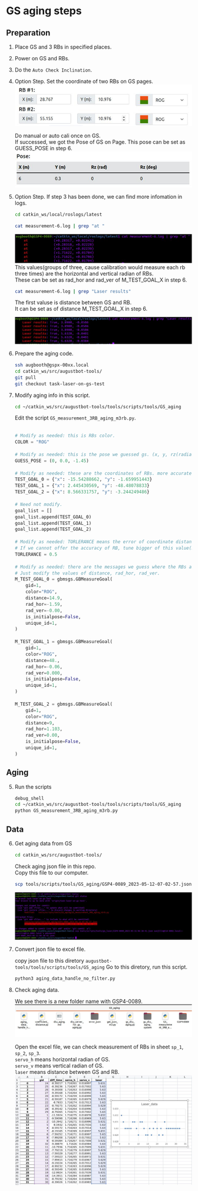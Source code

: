 # GS aging steps

## Preparation

1. Place GS and 3 RBs in specified places.

2. Power on GS and RBs.

3. Do the `Auto Check Inclination`.

4. Option Step. Set the coordinate of two RBs on GS pages.  
    ![coordinate_rbs](./img/rbs_coordinate.jpg)

    Do manual or auto cali once on GS.  
    If successed, we got the Pose of GS on Page. This pose can be set as GUESS_POSE in step 6.  
    ![GSpose](./img/gs_pose.jpg)

5. Option Step. If step 3 has been done, we can find more infomation in logs.

    ```bash
    cd catkin_ws/local/roslogs/latest
    ```

    ```bash
    cat measurement-6.log | grep "at "
    ```

    ![radian_horizontal_vertical](./img/rad_hor_ver.jpg)  
    This values(groups of three, cause calibration would measure each rb three times) are the horizontal and vertical radian of RBs.  
    These can be set as rad_hor and rad_ver of M_TEST_GOAL_X in step 6.

    ```bash
    cat measurement-6.log | grep "Laser results"
    ```

    The first valuse is distance between GS and RB.  
    It can be set as of distance M_TEST_GOAL_X in step 6.  

    ![laser_data](./img/laser.jpg)

6. Prepare the aging code.

    ```bash
    ssh augbooth@gspx-00xx.local
    cd catkin_ws/src/augustbot-tools/
    git pull
    git checkout task-laser-on-gs-test
    ```

4. Modify aging info in this script.

    ```bash
    cd ~/catkin_ws/src/augustbot-tools/tools/scripts/tools/GS_aging
    ```

    Edit the script `GS_measurement_3RB_aging_m3rb.py`.  

    ```python

    # Modify as needed: this is RBs color.
    COLOR = "ROG"

    # Modify as needed: this is the pose we guessed gs. (x, y, rz(radian))
    GUESS_POSE = (0, 0.0, -1.45)

    # Modify as needed: these are the coordinates of RBs. more accurate is better.
    TEST_GOAL_0 = {"x": -15.54288662, "y": -1.659951443} 
    TEST_GOAL_1 = {"x": 2.445430569, "y": -48.48078833} 
    TEST_GOAL_2 = {"x": 8.566331757, "y": -3.244249486} 

    # Need not modify.
    goal_list = []
    goal_list.append(TEST_GOAL_0)
    goal_list.append(TEST_GOAL_1)
    goal_list.append(TEST_GOAL_2)

    # Modify as needed: TORLERANCE means the error of coordinate distance of two RBs and measurement distance of two RBs
    # If we cannot offer the accuracy of RB, tune bigger of this value(m). otherwise the calibration of two RBs would failed.
    TORLERANCE = 0.5

    # Modify as needed: there are the messages we guess where the RBs are.
    # Just modify the values of distance, rad_hor, rad_ver.
    M_TEST_GOAL_0 = gbmsgs.GBMeasureGoal(
        gid=1,
        color="ROG",
        distance=14.9,
        rad_hor=-1.59,
        rad_ver=-0.00,
        is_initialpose=False,
        unique_id=1,
    )

    M_TEST_GOAL_1 = gbmsgs.GBMeasureGoal(
        gid=1,
        color="ROG",
        distance=48.,
        rad_hor=-0.06,
        rad_ver=0.000,
        is_initialpose=False,
        unique_id=1,
    )

    M_TEST_GOAL_2 = gbmsgs.GBMeasureGoal(
        gid=1,
        color="ROG",
        distance=9,
        rad_hor=1.103,
        rad_ver=0.00,
        is_initialpose=False,
        unique_id=1,
    )
    ```

## Aging

5. Run the scripts

    ```bash
    debug_shell
    cd ~/catkin_ws/src/augustbot-tools/tools/scripts/tools/GS_aging
    python GS_measurement_3RB_aging_m3rb.py
    ```

## Data

6. Get aging data from GS

    ```bash
    cd catkin_ws/src/augustbot-tools/
    ```

    Check aging json file in this repo.  
    Copy this file to our computer.

    ```bash
    scp tools/scripts/tools/GS_aging/GSP4-0089_2023-05-12-07-02-57.json sunjilin@t14-0002.local:~
    ```

    ![scp](./img/scp_json.jpg)

7. Convert json file to excel file.

    copy json file to this diretory `augustbot-tools/tools/scripts/tools/GS_aging`
    Go to this diretory, run this script.

    ```bash
    python3 aging_data_handle_no_filter.py
    ```

8. Check aging data.

    We see there is a new folder name with GSP4-0089.  
    ![folder](./img/aging_data.jpg)

    Open the excel file, we can check measurement of RBs in sheet `sp_1`, `sp_2`, `sp_3`.  
    `servo_h` means horizontal radian of GS.  
    `servo_v` means vertical radian of GS.  
    `laser` means distance between GS and RB.  
    ![chart](./img/Laser_data.jpg)
